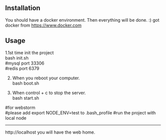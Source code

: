 ## Installation

You should have a docker environment. Then everything will be done. :)
got docker from https://www.docker.com

## Usage

1.1st time init the project<br/>
bash init.sh<br/>
#mysql port 33306<br/>
#redis port 6379<br/>

2. When you reboot your computer. <br/>
   bash boot.sh<br/>

3. When control + c to stop the server. <br/>
   bash start.sh<br/>

#for webstorm <br/>
#please add export NODE_ENV=test to .bash_profile
#run the project with local node

---

http://localhost you will have the web home.
